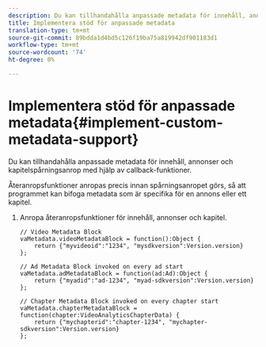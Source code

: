 ```yaml
---
description: Du kan tillhandahålla anpassade metadata för innehåll, annonser och kapitelspårningsanrop med hjälp av callback-funktioner.
title: Implementera stöd för anpassade metadata
translation-type: tm+mt
source-git-commit: 89bdda1d4bd5c126f19ba75a819942df901183d1
workflow-type: tm+mt
source-wordcount: '74'
ht-degree: 0%

---
```



# Implementera stöd för anpassade metadata{#implement-custom-metadata-support}

Du kan tillhandahålla anpassade metadata för innehåll, annonser och kapitelspårningsanrop med hjälp av callback-funktioner.

Återanropsfunktioner anropas precis innan spårningsanropet görs, så att programmet kan bifoga metadata som är specifika för en annons eller ett kapitel.

1. Anropa återanropsfunktioner för innehåll, annonser och kapitel.

   ```
   // Video Metadata Block 
   vaMetadata.videoMetadataBlock = function():Object { 
       return {"myvideoid":"1234", "mysdkversion":Version.version} 
   }; 
   
   // Ad Metadata Block invoked on every ad start 
   vaMetadata.adMetadataBlock = function(ad:Ad):Object { 
       return {"myadid":"ad-1234", "myad-sdkversion":Version.version} 
   }; 
   
   // Chapter Metadata Block invoked on every chapter start 
   vaMetadata.chapterMetadataBlock = function(chapter:VideoAnalyticsChapterData) { 
       return {"mychapterid":"chapter-1234", "mychapter-sdkversion":Version.version} 
   };
   ```

